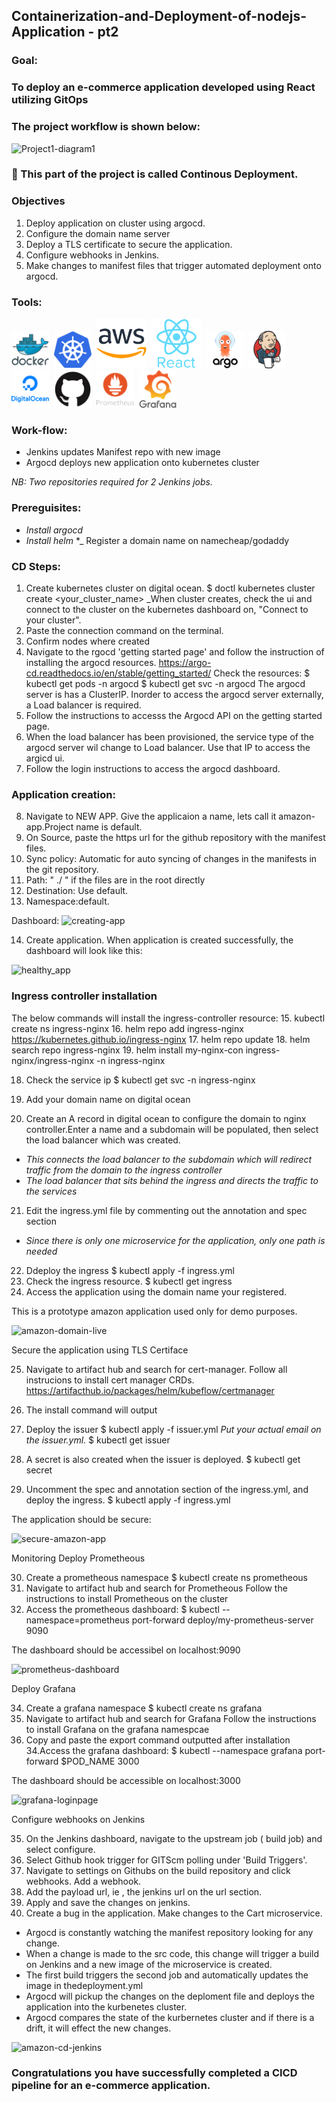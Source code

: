 ## Containerization-and-Deployment-of-nodejs-Application - pt2

### Goal:

### To deploy an e-commerce application developed using React utilizing GitOps 

### The project workflow is shown below:


  ![Project1-diagram1](https://github.com/Noettie/End-to-End-automated-CI-CD-Pipeline-utilizing-GitOps-PART-ONE/assets/108426517/b56293f8-f11e-4745-80eb-edb06a1f4eb1) 


  
 ### :bookmark: This part of the project is called Continous Deployment. 

### Objectives

1. Deploy application on cluster using argocd.
2. Configure the domain name server
3. Deploy a TLS certificate to secure the application.
4. Configure webhooks in Jenkins.
5. Make changes to manifest files that trigger automated deployment onto argocd.

### Tools:

<div>
  <img src="https://github.com/devicons/devicon/blob/master/icons/docker/docker-original-wordmark.svg" width="60"/>&nbsp;
  <img src="https://github.com/devicons/devicon/blob/master/icons/kubernetes/kubernetes-plain.svg" width="60"/>&nbsp;
  <img src="https://github.com/devicons/devicon/blob/master/icons/amazonwebservices/amazonwebservices-original-wordmark.svg" width="80"/>&nbsp;
  <img src="https://github.com/devicons/devicon/blob/master/icons/react/react-original-wordmark.svg" width="80"/>&nbsp;
  <img src="https://github.com/devicons/devicon/blob/master/icons/argocd/argocd-original-wordmark.svg" width="60"/>&nbsp;
  <img src="https://github.com/devicons/devicon/blob/master/icons/jenkins/jenkins-original.svg" width="60"/>&nbsp;
  <img src="https://github.com/devicons/devicon/blob/master/icons/digitalocean/digitalocean-original-wordmark.svg" width="60"/>&nbsp;
  <img src="https://github.com/devicons/devicon/blob/master/icons/github/github-original.svg" width="60"/>&nbsp;
  <img src="https://github.com/devicons/devicon/blob/master/icons/prometheus/prometheus-original-wordmark.svg" width="60"/>&nbsp;
  <img src="https://github.com/devicons/devicon/blob/master/icons/grafana/grafana-original-wordmark.svg"  width="60"/>&nbsp;
<div>

### Work-flow:
* Jenkins updates Manifest repo with new image
* Argocd deploys new application onto kubernetes cluster

_NB: Two repositories required for 2 Jenkins jobs._

### Prereguisites:

* _Install argocd_
* _Install helm_
*_ Register a domain name on namecheap/godaddy 

### CD Steps:

1. Create kubernetes cluster on digital ocean.
$ doctl kubernetes cluster create <your_cluster_name>
_When cluster creates, check the ui and connect to the cluster on the kubernetes dashboard on, "Connect to your cluster".
2. Paste the connection command on the terminal.
3. Confirm nodes where created
4. Navigate to the rgocd 'getting started page' and follow the instruction of installing the argocd resources. 
https://argo-cd.readthedocs.io/en/stable/getting_started/
Check the resources:
$ kubectl get pods -n argocd
$ kubectl get svc -n argocd
The argocd server is has a ClusterIP. Inorder to access the argocd server externally, a Load balancer is required.
5. Follow the instructions to accesss the Argocd API on the getting started page.
6. When the load balancer has been provisioned, the service type of the argocd server wil change to Load balancer. Use that IP to access the argicd ui.
7. Follow the login instructions to access the argocd dashboard.

### Application creation:
8. Navigate to NEW APP. Give the applicaion a name, lets call it amazon-app.Project name is default.
9. On Source, paste the https url for the github repository with the manifest files.
10. Sync policy: Automatic for auto syncing of changes in the manifests in the git repository.
11. Path: " ./ " if the files are in the root directly
12. Destination: Use default.
13. Namespace:default.

Dashboard:
![creating-app](https://github.com/Noettie/End-to-End-automated-CI-CD-Pipeline-utilizing-GitOps-PART-ONE/assets/108426517/92cebb14-8e26-4666-97dd-bfaa0dbb43b9)

14. Create application. When application is created successfully, the dashboard will look like this:

![healthy_app](https://github.com/Noettie/End-to-End-automated-CI-CD-Pipeline-utilizing-GitOps-PART-ONE/assets/108426517/cdfcf01d-80c2-4e3c-8108-90794701d96a)

### Ingress controller installation 

The below commands will install the ingress-controller resource:
15. kubectl create ns ingress-nginx
16.  helm repo add ingress-nginx https://kubernetes.github.io/ingress-nginx
17.  helm repo update
18.  helm search repo ingress-nginx
19.  helm install my-nginx-con ingress-nginx/ingress-nginx -n ingress-nginx

18. Check the service ip
$ kubectl get svc -n ingress-nginx


19. Add your domain name on digital ocean
20. Create an A record in digital ocean to configure the domain to nginx controller.Enter a name and a subdomain will be populated, then select the load balancer which was created.
* _This connects the load balancer to the subdomain which will redirect traffic from the domain to the ingress controller_
* _The load balancer that sits behind the ingress and directs the traffic to the services_
21. Edit the ingress.yml file by commenting out the annotation and spec section
* _Since there is only one microservice for the application, only one path is needed_
22. Ddeploy the ingress
$ kubectl apply -f ingress.yml
23. Check the ingress resource.
$ kubectl get ingress
24. Access the application using the domain name your registered. 

This is a prototype amazon application used only for demo purposes.

![amazon-domain-live](https://github.com/Noettie/End-to-End-automated-CI-CD-Pipeline-utilizing-GitOps-PART-ONE/assets/108426517/d9b5d43c-a020-4072-8920-de6d17e5c53d)


Secure the application using TLS Certiface

25. Navigate to artifact hub and search for cert-manager.
Follow all instrucions to install cert manager CRDs.
https://artifacthub.io/packages/helm/kubeflow/certmanager

26. The install command will output

27. Deploy the issuer
$ kubectl apply -f issuer.yml
_Put your actual email on the issuer.yml._
$ kubectl get issuer
28. A secret is also created when the issuer is deployed.
$ kubectl get secret
29. Uncomment the spec and annotation section of the ingress.yml, and deploy the ingress.
$ kubectl apply -f ingress.yml

The application should be secure:

![secure-amazon-app](https://github.com/Noettie/End-to-End-automated-CI-CD-Pipeline-utilizing-GitOps-PART-ONE/assets/108426517/e69ef427-7525-45da-988c-dcea8620bb49)

Monitoring
Deploy Prometheous

30. Create a prometheous namespace
$ kubectl create ns prometheous
32. Navigate to artifact hub and search for Prometheous
Follow the instructions to install Prometheous on the cluster
33. Access the prometheous dashboard:
$ kubectl --namespace=prometheus port-forward deploy/my-prometheus-server 9090

The dashboard should be accessibel on localhost:9090

![prometheus-dashboard](https://github.com/Noettie/End-to-End-automated-CI-CD-Pipeline-utilizing-GitOps-PART-ONE/assets/108426517/b5ecf116-55e0-473e-8a63-0af44b5b710b)

Deploy Grafana

34. Create a grafana namespace
$ kubectl create ns grafana
35. Navigate to artifact hub and search for Grafana
Follow the instructions to install Grafana on the grafana namespcae
33. Copy and paste the export command outputted after installation
34.Access the grafana dashboard:
$ kubectl --namespace grafana port-forward $POD_NAME 3000

The dashboard should be accessible on localhost:3000

![grafana-loginpage](https://github.com/Noettie/End-to-End-automated-CI-CD-Pipeline-utilizing-GitOps-PART-ONE/assets/108426517/2143831d-45d3-4f7b-84c2-de5096622a50)

Configure webhooks on Jenkins

35. On the Jenkins dashboard, navigate to the upstream job ( build job) and select configure.
36. Select Github hook trigger for GITScm polling under 'Build Triggers'.
37. Navigate to settings on Githubs on the build repository and click webhooks. Add a webhook.
38. Add the payload url, ie , the jenkins url on the url section.
39. Apply and save the changes on jenkins.
40. Create a bug in the application. Make changes to the Cart microservice.
* Argocd is constantly watching the manifest repository looking for any change.
* When a change is made to the src code, this change will trigger a build on Jenkins and a new image of the microservice is created.
* The first build triggers the second job and automatically updates the image in thedeployment.yml
* Argocd will pickup the changes on the deploment file and deploys the application into the kurbenetes cluster.
* Argocd compares the state of the kurbernetes cluster and if there is a drift, it will effect the new changes.
  
![amazon-cd-jenkins](https://github.com/Noettie/End-to-End-automated-CI-CD-Pipeline-utilizing-GitOps-PART-ONE/assets/108426517/219956c0-0803-4f2f-b362-c4b8a68fd766)

### Congratulations you have successfully completed a CICD pipeline for an e-commerce application. 




  
